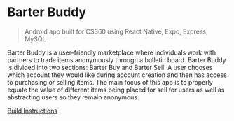 # Barter Buddy
>Android app built for CS360 using React Native, Expo, Express, MySQL

Barter Buddy is a user-friendly marketplace where individuals work
with partners to trade items anonymously through a bulletin board.
Barter Buddy is divided into two sections: Barter Buy and Barter
Sell. A user chooses which account they would like during account
creation and then has access to purchasing or selling items. The
main focus of this app is to properly equate the value of different
items being placed for sell for users as well as abstracting users
so they remain anonymous.

[Build Instructions](README_build_instructions.md)
